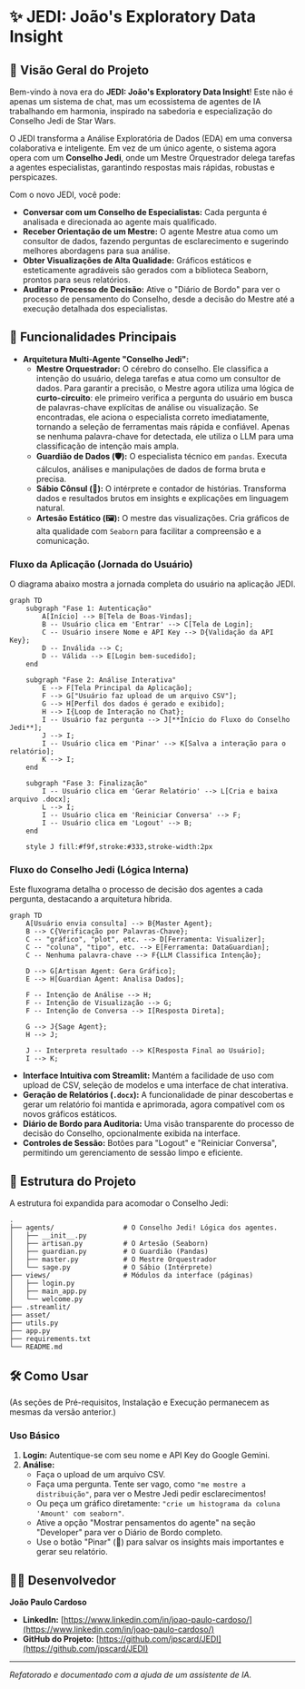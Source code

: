 # ✨ JEDI: João's Exploratory Data Insight

## 🚀 Visão Geral do Projeto

Bem-vindo à nova era do **JEDI: João's Exploratory Data Insight**! Este não é apenas um sistema de chat, mas um ecossistema de agentes de IA trabalhando em harmonia, inspirado na sabedoria e especialização do Conselho Jedi de Star Wars.

O JEDI transforma a Análise Exploratória de Dados (EDA) em uma conversa colaborativa e inteligente. Em vez de um único agente, o sistema agora opera com um **Conselho Jedi**, onde um Mestre Orquestrador delega tarefas a agentes especialistas, garantindo respostas mais rápidas, robustas e perspicazes.

Com o novo JEDI, você pode:
*   **Conversar com um Conselho de Especialistas:** Cada pergunta é analisada e direcionada ao agente mais qualificado.
*   **Receber Orientação de um Mestre:** O agente Mestre atua como um consultor de dados, fazendo perguntas de esclarecimento e sugerindo melhores abordagens para sua análise.
*   **Obter Visualizações de Alta Qualidade:** Gráficos estáticos e esteticamente agradáveis são gerados com a biblioteca Seaborn, prontos para seus relatórios.
*   **Auditar o Processo de Decisão:** Ative o "Diário de Bordo" para ver o processo de pensamento do Conselho, desde a decisão do Mestre até a execução detalhada dos especialistas.

## 🌟 Funcionalidades Principais

*   **Arquitetura Multi-Agente "Conselho Jedi":**
    *   **Mestre Orquestrador:** O cérebro do conselho. Ele classifica a intenção do usuário, delega tarefas e atua como um consultor de dados. Para garantir a precisão, o Mestre agora utiliza uma lógica de **curto-circuito**: ele primeiro verifica a pergunta do usuário em busca de palavras-chave explícitas de análise ou visualização. Se encontradas, ele aciona o especialista correto imediatamente, tornando a seleção de ferramentas mais rápida e confiável. Apenas se nenhuma palavra-chave for detectada, ele utiliza o LLM para uma classificação de intenção mais ampla.
    *   **Guardião de Dados (🛡️):** O especialista técnico em `pandas`. Executa cálculos, análises e manipulações de dados de forma bruta e precisa.
    *   **Sábio Cônsul (📜):** O intérprete e contador de histórias. Transforma dados e resultados brutos em insights e explicações em linguagem natural.
    *   **Artesão Estático (🖼️):** O mestre das visualizações. Cria gráficos de alta qualidade com `Seaborn` para facilitar a compreensão e a comunicação.

### Fluxo da Aplicação (Jornada do Usuário)

O diagrama abaixo mostra a jornada completa do usuário na aplicação JEDI.

```mermaid
graph TD
    subgraph "Fase 1: Autenticação"
        A[Início] --> B[Tela de Boas-Vindas];
        B -- Usuário clica em 'Entrar' --> C[Tela de Login];
        C -- Usuário insere Nome e API Key --> D{Validação da API Key};
        D -- Inválida --> C;
        D -- Válida --> E[Login bem-sucedido];
    end

    subgraph "Fase 2: Análise Interativa"
        E --> F[Tela Principal da Aplicação];
        F --> G["Usuário faz upload de um arquivo CSV"];
        G --> H[Perfil dos dados é gerado e exibido];
        H --> I{Loop de Interação no Chat};
        I -- Usuário faz pergunta --> J[**Início do Fluxo do Conselho Jedi**];
        J --> I;
        I -- Usuário clica em 'Pinar' --> K[Salva a interação para o relatório];
        K --> I;
    end

    subgraph "Fase 3: Finalização"
        I -- Usuário clica em 'Gerar Relatório' --> L[Cria e baixa arquivo .docx];
        L --> I;
        I -- Usuário clica em 'Reiniciar Conversa' --> F;
        I -- Usuário clica em 'Logout' --> B;
    end

    style J fill:#f9f,stroke:#333,stroke-width:2px
```

### Fluxo do Conselho Jedi (Lógica Interna)

Este fluxograma detalha o processo de decisão dos agentes a cada pergunta, destacando a arquitetura híbrida.

```mermaid
graph TD
    A[Usuário envia consulta] --> B{Master Agent};
    B --> C{Verificação por Palavras-Chave};
    C -- "gráfico", "plot", etc. --> D[Ferramenta: Visualizer];
    C -- "coluna", "tipo", etc. --> E[Ferramenta: DataGuardian];
    C -- Nenhuma palavra-chave --> F{LLM Classifica Intenção};
    
    D --> G[Artisan Agent: Gera Gráfico];
    E --> H[Guardian Agent: Analisa Dados];
    
    F -- Intenção de Análise --> H;
    F -- Intenção de Visualização --> G;
    F -- Intenção de Conversa --> I[Resposta Direta];
    
    G --> J{Sage Agent};
    H --> J;
    
    J -- Interpreta resultado --> K[Resposta Final ao Usuário];
    I --> K;
```

*   **Interface Intuitiva com Streamlit:** Mantém a facilidade de uso com upload de CSV, seleção de modelos e uma interface de chat interativa.
*   **Geração de Relatórios (`.docx`):** A funcionalidade de pinar descobertas e gerar um relatório foi mantida e aprimorada, agora compatível com os novos gráficos estáticos.
*   **Diário de Bordo para Auditoria:** Uma visão transparente do processo de decisão do Conselho, opcionalmente exibida na interface.
*   **Controles de Sessão:** Botões para "Logout" e "Reiniciar Conversa", permitindo um gerenciamento de sessão limpo e eficiente.

## 📂 Estrutura do Projeto

A estrutura foi expandida para acomodar o Conselho Jedi:

```
.
├── agents/                 # O Conselho Jedi! Lógica dos agentes.
│   ├── __init__.py
│   ├── artisan.py          # O Artesão (Seaborn)
│   ├── guardian.py         # O Guardião (Pandas)
│   ├── master.py           # O Mestre Orquestrador
│   └── sage.py             # O Sábio (Intérprete)
├── views/                  # Módulos da interface (páginas)
│   ├── login.py
│   ├── main_app.py
│   └── welcome.py
├── .streamlit/
├── asset/
├── utils.py
├── app.py
├── requirements.txt
└── README.md
```

## 🛠️ Como Usar

(As seções de Pré-requisitos, Instalação e Execução permanecem as mesmas da versão anterior.)

### Uso Básico

1.  **Login:** Autentique-se com seu nome e API Key do Google Gemini.
2.  **Análise:**
    *   Faça o upload de um arquivo CSV.
    *   Faça uma pergunta. Tente ser vago, como `"me mostre a distribuição"`, para ver o Mestre Jedi pedir esclarecimentos!
    *   Ou peça um gráfico diretamente: `"crie um histograma da coluna 'Amount' com seaborn"`.
    *   Ative a opção "Mostrar pensamentos do agente" na seção "Developer" para ver o Diário de Bordo completo.
    *   Use o botão "Pinar" (🧷) para salvar os insights mais importantes e gerar seu relatório.

## 👨‍💻 Desenvolvedor

**João Paulo Cardoso**
*   **LinkedIn:** [https://www.linkedin.com/in/joao-paulo-cardoso/](https://www.linkedin.com/in/joao-paulo-cardoso/)
*   **GitHub do Projeto:** [https://github.com/jpscard/JEDI](https://github.com/jpscard/JEDI)

---
*Refatorado e documentado com a ajuda de um assistente de IA.*
